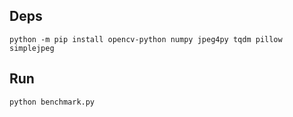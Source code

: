 

## Deps
`python -m pip install opencv-python numpy jpeg4py tqdm pillow simplejpeg`

## Run
`python benchmark.py`